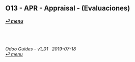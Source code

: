 ## O13 - APR - Appraisal - (Evaluaciones)
#### [_&#x23CE; menu_](//README.md)<br><br>

	
###### <br><br>Odoo Guides - v1_01 &nbsp; 2019-07-18<br>[_&#x23CE; menu_](//README.md)<br><br>
